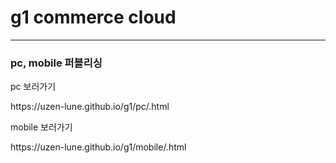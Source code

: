 # g1 commerce cloud 
<hr>
<h3>pc, mobile 퍼블리싱 </h3>


<p>pc 보러가기 </p>
https://uzen-lune.github.io/g1/pc/.html

<p>mobile 보러가기 </p>
https://uzen-lune.github.io/g1/mobile/.html
